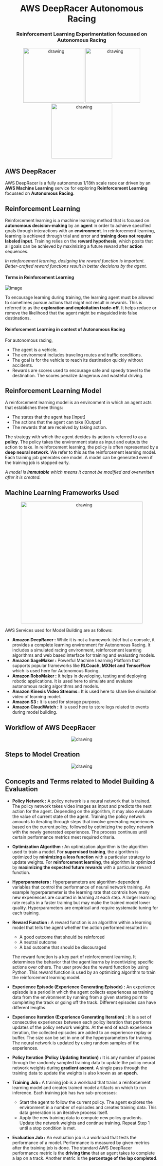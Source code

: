 <h1 align="center"> AWS DeepRacer Autonomous Racing </h1>

<h3 align="center"> Reinforcement Learning Experimentation focussed on Autonomous Racing </h3>

<p align="center">

<img src="https://github.com/manishkr1754/AWS_DeepRacer_Autonomous_Racing/assets/114581035/67ae7619-8ec6-48d5-a1b9-10c75bf41ab0" alt="drawing" width="200" height="180"/>

<img src="https://github.com/manishkr1754/AWS_DeepRacer_Autonomous_Racing/assets/114581035/e4bc6d00-525e-41e9-9a6d-a18befbea0f7" alt="drawing" width="180" height="180"/>

<img src="https://github.com/manishkr1754/AWS_DeepRacer_Autonomous_Racing/assets/114581035/a40e3bf9-18c1-4b88-8443-a5cd5d4dd906" alt="drawing" width="200" height="180"/>

</p>

## AWS DeepRacer

AWS DeepRacer is a fully autonomous 1/18th scale race car driven by an **AWS Machine Learning** service for exploring **Reinforcement Learning** focussed on **Autonomous Racing**.

## Reinforcement Learning

Reinforcement learning is a machine learning method that is focused on **autonomous decision-making** by an **agent** in order to achieve specified goals through interactions with an **environment**. In reinforcement learning, learning is achieved through trial and error and **training does not require labeled input**. Training relies on the **reward hypothesis**, which posits that all goals can be achieved by maximizing a future reward after **action** sequences. 

*In reinforcement learning, designing the reward function is important. Better-crafted reward functions result in better decisions by the agent.*


#### Terms in Reinforcement Learning
![image](https://github.com/manishkr1754/AWS_DeepRacer_Autonomous_Racing/assets/114581035/be83035f-9cfa-414b-9995-ff84f493b2b3)


To encourage learning during training, the learning agent must be allowed to sometimes pursue actions that might not result in rewards. This is referred to as the **exploration and exploitation trade-off**. It helps reduce or remove the likelihood that the agent might be misguided into false destinations.

#### Reinforcement Learning in context of Autonomous Racing
For autonomous racing,
- The agent is a vehicle.
- The environment includes traveling routes and traffic conditions.
- The goal is for the vehicle to reach its destination quickly without accidents.
- Rewards are scores used to encourage safe and speedy travel to the destination. The scores penalize dangerous and wasteful driving.

 ## Reinforcement Learning Model

A reinforcement learning model is an environment in which an agent acts that establishes three things: 
- The states that the agent has [Input]
- The actions that the agent can take [Output]
- The rewards that are received by taking action.

The strategy with which the agent decides its action is referred to as a **policy**. The policy takes the environment state as input and outputs the action to take. In reinforcement learning, the policy is often represented by a **deep neural network**. We refer to this as the reinforcement learning model. Each training job generates one model. A model can be generated even if the training job is stopped early. 

*A model is **immutable** which means it cannot be modified and overwritten after it is created.* 

## Machine Learning Frameworks Used

<p align="center">
<img src="https://github.com/manishkr1754/AWS_DeepRacer_Autonomous_Racing/assets/114581035/3572a5ee-f2ca-42c2-9cda-034edfb6bb60" alt="drawing" height="400"/>
</p>

AWS Services used for Model Building are as follows: 
- **Amazon DeepRacer :** While it is not a framework itslef but a console, it provides a complete learning environment for Autonomous Racing. It includes a simulated racing environment, reinforcement learning algorithms and web based interface for training and evaluating models.
- **Amazon SageMaker :** Powerful Machine Learning Platform that supports popular frameworks like **RLCoach, MXNet and TensorFlow** which is used here for Autonomous Racing.
- **Amazon RoboMaker :** It helps in developing, testing and deploying robotic applications. It is used here to simulate and evaluate autonomous racing algorithms and models.
- **Amazon Kinesis Video Streams :** It is used here to share live simulation video of learning model.
- **Amazon S3 :** It is used for storage purpose.
- **Amazon CloudWatch :** It is used here to store logs related to events during model building.


## Workflow of AWS DeepRacer

<p align="center">
<img src="https://github.com/manishkr1754/AWS_DeepRacer_Autonomous_Racing/assets/114581035/91bea88c-84b9-414d-8bdc-17988c1ded8a" alt="drawing" />
</p>


## Steps to Model Creation

<p align="center">
<img src="https://github.com/manishkr1754/AWS_DeepRacer_Autonomous_Racing/assets/114581035/897bbe10-cfa9-42c7-b78e-4a8bd9408441" alt="drawing" />
</p>


## Concepts and Terms related to Model Building & Evaluation

- **Policy Network :** A policy network is a neural network that is trained. The policy network takes video images as input and predicts the next action for the agent. Depending on the algorithm, it may also evaluate the value of current state of the agent. Training the policy network amounts to iterating through steps that involve generating experiences based on the current policy, followed by optimizing the policy network with the newly generated experiences. The process continues until certain performance metrics meet required criteria.  
- **Optimization Algorithm :** An optimization algorithm is the algorithm used to train a model. For **supervised training**, the algorithm is optimized by **minimizing a loss function** with a particular strategy to update weights. For **reinforcement learning**, the algorithm is optimized by **maximizing the expected future rewards** with a particular reward function.
- **Hyperparameters :** Hyperparameters are algorithm-dependent variables that control the performance of neural network training. An example hyperparameter is the learning rate that controls how many new experiences are counted in learning at each step. A larger learning rate results in a faster training but may make the trained model lower quality. Hyperparameters are empirical and require systematic tuning for each training.
- **Reward Function :** A reward function is an algorithm within a learning model that tells the agent whether the action performed resulted in:
  
     - A good outcome that should be reinforced
     - A neutral outcome
     - A bad outcome that should be discouraged

  The reward function is a key part of reinforcement learning. It determines the behavior that the agent learns by incentivizing specific actions over others. The user provides the reward function by using Python. This reward function is used by an optimizing algorithm to train the reinforcement learning model.

- **Experience Episode (Experience Generating Episode) :** An experience episode is a period in which the agent collects experiences as training data from the environment by running from a given starting point to completing the track or going off the track. Different episodes can have different lengths.
- **Experience Iteration (Experience Generating Iteration) :** It is a set of consecutive experiences between each policy iteration that performs updates of the policy network weights. At the end of each experience iteration, the collected episodes are added to an experience replay or buffer. The size can be set in one of the hyperparameters for training. The neural network is updated by using random samples of the experiences.
- **Policy Iteration (Policy Updating Iteration) :** It is any number of passes through the randomly sampled training data to update the policy neural network weights during **gradient ascent**. A single pass through the training data to update the weights is also known as an **epoch**.
- **Training Job :** A training job is a workload that trains a reinforcement learning model and creates trained model artifacts on which to run inference. Each training job has two sub-processes:
    - Start the agent to follow the current policy. The agent explores the environment in a number of episodes and creates training data. This data generation is an iterative process itself.
    - Apply the new training data to compute new policy gradients. Update the network weights and continue training. Repeat Step 1 until a stop condition is met.

- **Evaluation Job :** An evaluation job is a workload that tests the performance of a model. Performance is measured by given metrics after the training job is done. The standard AWS DeepRacer performance metric is the **driving time** that an agent takes to complete a lap on a track. Another metric is the **percentage of the lap completed**. 






